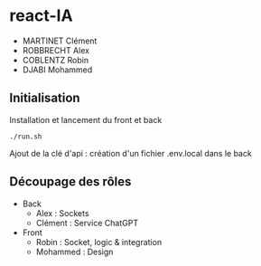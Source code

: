 # react-IA
 - MARTINET Clément
 - ROBBRECHT Alex
 - COBLENTZ Robin
 - DJABI Mohammed

## Initialisation
Installation et lancement du front et back
```
./run.sh
```
Ajout de la clé d'api :
création d'un fichier .env.local dans le back

## Découpage des rôles
 - Back
   - Alex : Sockets
   - Clément : Service ChatGPT
 - Front
    - Robin : Socket, logic & integration
    - Mohammed : Design
